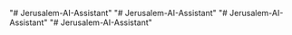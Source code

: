 "# Jerusalem-AI-Assistant" 
"# Jerusalem-AI-Assistant" 
"# Jerusalem-AI-Assistant" 
"# Jerusalem-AI-Assistant" 
